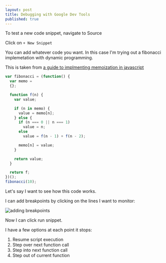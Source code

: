 ```yaml
---
layout: post
title: Debugging with Google Dev Tools
published: true
---
```


To test a new code snippet, navigate to Source

Click on `+ New Snippet`

You can add whatever code you want. In this case I'm trying out a fibonacci implemetation with dynamic programming.

This is taken from [a guide to implmenting memoization in javascript](https://www.sitepoint.com/implementing-memoization-in-javascript/)

```javascript
var fibonacci = (function() {
  var memo = 
  {};

  function f(n) {
    var value;

    if (n in memo) {
      value = memo[n];
    } else {
      if (n === 0 || n === 1)
        value = n;
      else
        value = f(n - 1) + f(n - 2);

      memo[n] = value;
    }

    return value;
  }

  return f;
})();
fibonacci(10);
```
Let's say I want to see how this code works.

I can add breakpoints by clicking on the lines I want to monitor:

![adding breakpoints]({{site.baseurl}}/images/adding-breakpoints.png)

Now I can click run snippet.

I have a few options at each point it stops:

1. Resume script execution
2. Step over next function call
3. Step into next function call
4. Step out of current function



